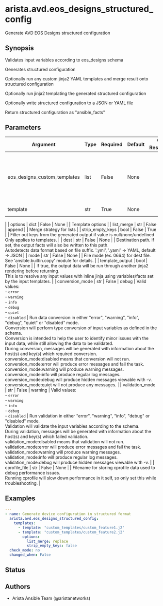 # arista.avd.eos_designs_structured_config

Generate AVD EOS Designs structured configuration

## Synopsis

Validates input variables according to eos\_designs schema

Generates structured configuration

Optionally run any custom jinja2 YAML templates and merge result onto structured configuration

Optionally run jinja2 templating the generated structured configuration

Optionally write structured configuration to a JSON or YAML file

Return structured configuration as \"ansible\_facts\"

## Parameters

| Argument | Type | Required | Default | Value Restrictions | Description |
| -------- | ---- | -------- | ------- | ------------------ | ----------- |
| eos_designs_custom_templates | list | False | None |  | List of dicts for Jinja2 templates to be run after generating the structured configuration |
|   template | str | True | None |  | Template file\.
 |
|   options | dict | False | None |  | Template options |
|     list_merge | str | False | append |  | Merge strategy for lists |
|     strip_empty_keys | bool | False | True |  | Filter out keys from the generated output if value is null/none/undefined<br>Only applies to templates\. |
| dest | str | False | None |  | Destination path\. If set\, the output facts will also be written to this path\.<br>Autodetects data format based on file suffix\. \'\.yml\'\, \'\.yaml\' \-\> YAML\, default \-\> JSON |
| mode | str | False | None |  | File mode \(ex\. 0664\) for dest file\. See \'ansible\.builtin\.copy\' module for details\. |
| template_output | bool | False | None |  | If true\, the output data will be run through another jinja2 rendering before returning\.<br>This is to resolve any input values with inline jinja using variables/facts set by the input templates\. |
| conversion_mode | str | False | debug | Valid values:<br>- <code>error</code><br>- <code>warning</code><br>- <code>info</code><br>- <code>debug</code><br>- <code>quiet</code><br>- <code>disabled</code> | Run data conversion in either \"error\"\, \"warning\"\, \"info\"\, \"debug\"\, \"quiet\" or \"disabled\" mode\.<br>Conversion will perform type conversion of input variables as defined in the schema\.<br>Conversion is intended to help the user to identify minor issues with the input data\, while still allowing the data to be validated\.<br>During conversion\, messages will be generated with information about the host\(s\) and key\(s\) which required conversion\.<br>conversion\_mode\:disabled means that conversion will not run\.<br>conversion\_mode\:error will produce error messages and fail the task\.<br>conversion\_mode\:warning will produce warning messages\.<br>conversion\_mode\:info will produce regular log messages\.<br>conversion\_mode\:debug will produce hidden messages viewable with \-v\.<br>conversion\_mode\:quiet will not produce any messages\. |
| validation_mode | str | False | warning | Valid values:<br>- <code>error</code><br>- <code>warning</code><br>- <code>info</code><br>- <code>debug</code><br>- <code>disabled</code> | Run validation in either \"error\"\, \"warning\"\, \"info\"\, \"debug\" or \"disabled\" mode\.<br>Validation will validate the input variables according to the schema\.<br>During validation\, messages will be generated with information about the host\(s\) and key\(s\) which failed validation\.<br>validation\_mode\:disabled means that validation will not run\.<br>validation\_mode\:error will produce error messages and fail the task\.<br>validation\_mode\:warning will produce warning messages\.<br>validation\_mode\:info will produce regular log messages\.<br>validation\_mode\:debug will produce hidden messages viewable with \-v\. |
| cprofile_file | str | False | None |  | Filename for storing cprofile data used to debug performance issues\.<br>Running cprofile will slow down performance in it self\, so only set this while troubleshooting\. |

## Examples

```yaml
---
- name: Generate device configuration in structured format
  arista.avd.eos_designs_structured_config:
    templates:
      - template: "custom_templates/custom_feature1.j2"
      - template: "custom_templates/custom_feature2.j2"
        options:
          list_merge: replace
          strip_empty_keys: false
  check_mode: no
  changed_when: False
```

## Status

## Authors

- Arista Ansible Team (@aristanetworks)
